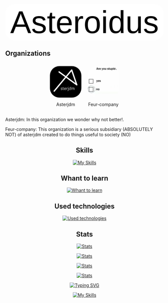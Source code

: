 <style>
  .hello {
    font-size: 100px;
    font-family: arial;
    background: white;
    color: black;
    border-radius: 30px;
  }
  .orgs {
    display: flex;
    justify-content:center;
  }
  .organisations {
    border-radius: 30px;
    height: 100px;
    width: 100px;
    margin: 10px;
}
  .org-content {
    display: block;
  }
</style>

<center class="hello">Asteroidus</center>

## Organizations
  <center class="orgs">
    <div class="org-content"><img src="asterjdm.png" class="organisations"><br><a src="https://github.com/asterjdm">Asterjdm</a></div>
    <div class="org-content"><img src="feur.jpeg" class="organisations"><br><a src="https://github.com/feur-company">Feur-company</a><div>
  </center>
  <br>
   <p class="org-des">
   Asterjdm: In this organization we wonder why not better!.
  </p>
  <p>
   Feur-company: This organization is a serious subsidiary (ABSOLUTELY NOT) of asterjdm created to do things useful to society (NO)
   </p>

<div style="text-align: center;">
    <h2>Skills</h2>
    <p>
        <a href="https://github.com/AsteroidusTv">
            <img src="https://skillicons.dev/icons?i=html,css,rust,python,bash,md" alt="My Skills">
        </a>
    </p>
    <h2>Whant to learn</h2>
    <p>
        <a href="https://github.com/AsteroidusTv">
            <img src="https://skillicons.dev/icons?i=tauri,webassembly" alt="Whant to learn">
        </a>
    </p>
    <h2>Used technologies</h2>
    <p>
        <a href="https://github.com/AsteroidusTv">
            <img src="https://skillicons.dev/icons?i=linux,vscode,git,github,discord" alt="Used technologies">
        </a>
    </p>
    <h2>Stats</h2>
    <p>
        <a href="https://github.com/AsteroidusTv">
            <img src="http://github-profile-summary-cards.vercel.app/api/cards/repos-per-language?username=AsteroidusTv&theme=dracula" alt="Stats">
        </a>
    </p>
    <p>
        <a href="https://github.com/AsteroidusTv">
            <img src="http://github-profile-summary-cards.vercel.app/api/cards/most-commit-language?username=AsteroidusTv&theme=dracula" alt="Stats">
        </a>
    </p>
    <p>
        <a href="https://github.com/AsteroidusTv">
            <img src="http://github-profile-summary-cards.vercel.app/api/cards/stats?username=AsteroidusTv&theme=dracula" alt="Stats">
        </a>
    </p>
    <p>
        <a href="https://github.com/AsteroidusTv">
            <img src="http://github-profile-summary-cards.vercel.app/api/cards/productive-time?username=AsteroidusTv&theme=dracula&utcOffset=2" alt="Stats">
        </a>
    </p>
    <p>
        <a href="https://www.rust-lang.org/fr/tools/install" style="position: relative;
        left: 50;";
        ">
            <img src="https://readme-typing-svg.demolab.com?font=ubuntu&weight=900&size=20&pause=1000&color=F7F7F7&width=900&height=90&lines=The+best+programming+language+is+?;There+is+one+answer;You+have+to+learn+it;Its+RUST!!!!;Why+you+still+alive%3F" alt="Typing SVG">
        </a>
    </p>
    <p>
        <a href="https://github.com/AsteroidusTv">
            <img src="https://skillicons.dev/icons?i=rust" alt="My Skills">
        </a>
    </p>
</div>


